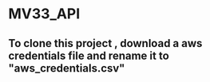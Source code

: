 # MV33_API

## To clone this project , download a aws credentials file and rename it to "aws_credentials.csv"